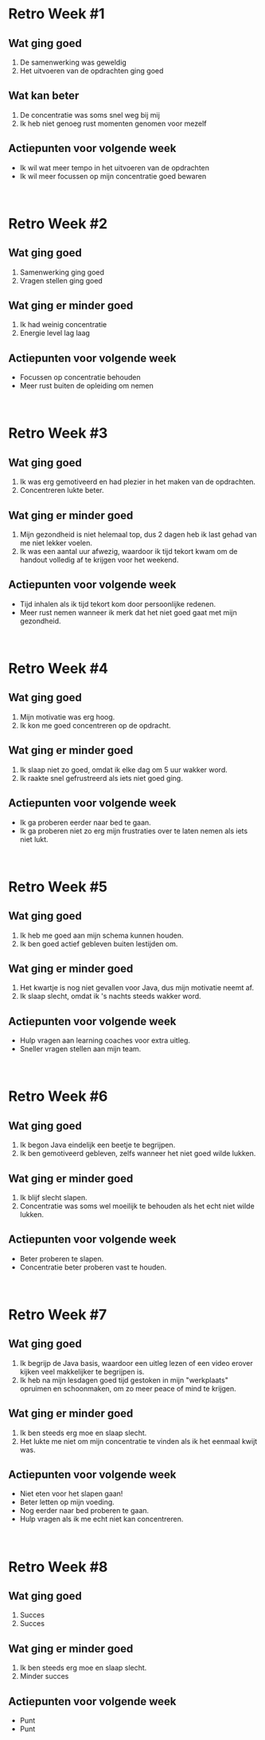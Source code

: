 # Retro Week \#1
## Wat ging goed
1. De samenwerking was geweldig
2. Het uitvoeren van de opdrachten ging goed

## Wat kan beter
1. De concentratie was soms snel weg bij mij
2. Ik heb niet genoeg rust momenten genomen voor mezelf

## Actiepunten voor volgende week
* Ik wil wat meer tempo in het uitvoeren van de opdrachten
* Ik wil meer focussen op mijn concentratie goed bewaren

<br>

# Retro Week \#2
## Wat ging goed
1. Samenwerking ging goed
2. Vragen stellen ging goed

## Wat ging er minder goed
1. Ik had weinig concentratie
2. Energie level lag laag

## Actiepunten voor volgende week
* Focussen op concentratie behouden
* Meer rust buiten de opleiding om nemen

<br>

# Retro Week \#3
## Wat ging goed
1. Ik was erg gemotiveerd en had plezier in het maken van de opdrachten.
2. Concentreren lukte beter.

## Wat ging er minder goed
1. Mijn gezondheid is niet helemaal top, dus 2 dagen heb ik last gehad van me niet lekker voelen.
2. Ik was een aantal uur afwezig, waardoor ik tijd tekort kwam om de handout volledig af te krijgen voor het weekend.

## Actiepunten voor volgende week
* Tijd inhalen als ik tijd tekort kom door persoonlijke redenen.
* Meer rust nemen wanneer ik merk dat het niet goed gaat met mijn gezondheid.

<br>

# Retro Week \#4
## Wat ging goed
1. Mijn motivatie was erg hoog.
2. Ik kon me goed concentreren op de opdracht.

## Wat ging er minder goed
1. Ik slaap niet zo goed, omdat ik elke dag om 5 uur wakker word.
2. Ik raakte snel gefrustreerd als iets niet goed ging.

## Actiepunten voor volgende week
* Ik ga proberen eerder naar bed te gaan.
* Ik ga proberen niet zo erg mijn frustraties over te laten nemen als iets niet lukt.

<br>

# Retro Week \#5
## Wat ging goed
1. Ik heb me goed aan mijn schema kunnen houden.
2. Ik ben goed actief gebleven buiten lestijden om.

## Wat ging er minder goed
1. Het kwartje is nog niet gevallen voor Java, dus mijn motivatie neemt af.
2. Ik slaap slecht, omdat ik 's nachts steeds wakker word.

## Actiepunten voor volgende week
* Hulp vragen aan learning coaches voor extra uitleg.
* Sneller vragen stellen aan mijn team.

<br>

# Retro Week \#6
## Wat ging goed
1. Ik begon Java eindelijk een beetje te begrijpen.
2. Ik ben gemotiveerd gebleven, zelfs wanneer het niet goed wilde lukken.

## Wat ging er minder goed
1. Ik blijf slecht slapen.
2. Concentratie was soms wel moeilijk te behouden als het echt niet wilde lukken.

## Actiepunten voor volgende week
* Beter proberen te slapen.
* Concentratie beter proberen vast te houden.

<br>

# Retro Week \#7
## Wat ging goed
1. Ik begrijp de Java basis, waardoor een uitleg lezen of een video erover kijken veel makkelijker te begrijpen is.
2. Ik heb na mijn lesdagen goed tijd gestoken in mijn "werkplaats" opruimen en schoonmaken, om zo meer peace of mind te krijgen.

## Wat ging er minder goed
1. Ik ben steeds erg moe en slaap slecht.
2. Het lukte me niet om mijn concentratie te vinden als ik het eenmaal kwijt was.

## Actiepunten voor volgende week
* Niet eten voor het slapen gaan!
* Beter letten op mijn voeding.
* Nog eerder naar bed proberen te gaan.
* Hulp vragen als ik me echt niet kan concentreren.

<br>

# Retro Week \#8
## Wat ging goed
1. Succes
2. Succes

## Wat ging er minder goed
1. Ik ben steeds erg moe en slaap slecht.
2. Minder succes

## Actiepunten voor volgende week
* Punt
* Punt